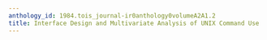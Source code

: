 ```yaml
---
anthology_id: 1984.tois_journal-ir0anthology0volumeA2A1.2
title: Interface Design and Multivariate Analysis of UNIX Command Use
---
```

